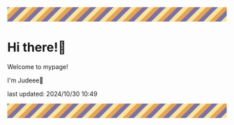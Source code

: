 <!-- Header image -->
<img src="./pokemon/pokemon_19.png" width="1000">

# Hi there!👋

Welcome to mypage!

I'm Judeee🐷

last updated: 2024/10/30 10:49

<!-- Footer image -->
<img src="./pokemon/pokemon_19.png" width="1000">
